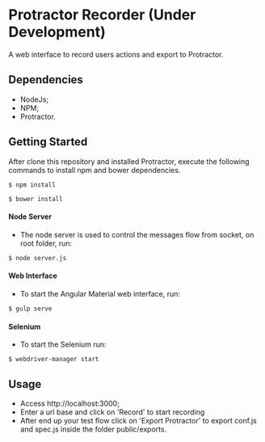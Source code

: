 # Protractor Recorder (Under Development)
A web interface to record users actions and export to Protractor.

## Dependencies

- NodeJs;
- NPM;
- Protractor.

## Getting Started

After clone this repository and installed Protractor, execute the following commands to install npm and bower dependencies.

``` shell
$ npm install
```

``` shell
$ bower install
```

#### Node Server

- The node server is used to control the messages flow from socket, on root folder, run:

``` shell
$ node server.js
```

#### Web Interface

- To start the Angular Material web interface, run:

``` shell
$ gulp serve
```

#### Selenium

- To start the Selenium run:

``` shell
$ webdriver-manager start
```

## Usage

- Access http://localhost:3000;
- Enter a url base and click on 'Record' to start recording
- After end up your test flow click on 'Export Protractor' to export conf.js and spec.js inside the folder public/exports.
